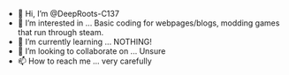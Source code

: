 - 👋 Hi, I’m @DeepRoots-C137
- 👀 I’m interested in ... Basic coding for webpages/blogs, modding games that run through steam.
- 🌱 I’m currently learning ... NOTHING!
- 💞️ I’m looking to collaborate on ... Unsure
- 📫 How to reach me ... very carefully

<!---
DeepRoots-C137/DeepRoots-C137 is a ✨ special ✨ repository because its `README.md` (this file) appears on your GitHub profile.
You can click the Preview link to take a look at your changes.
--->
